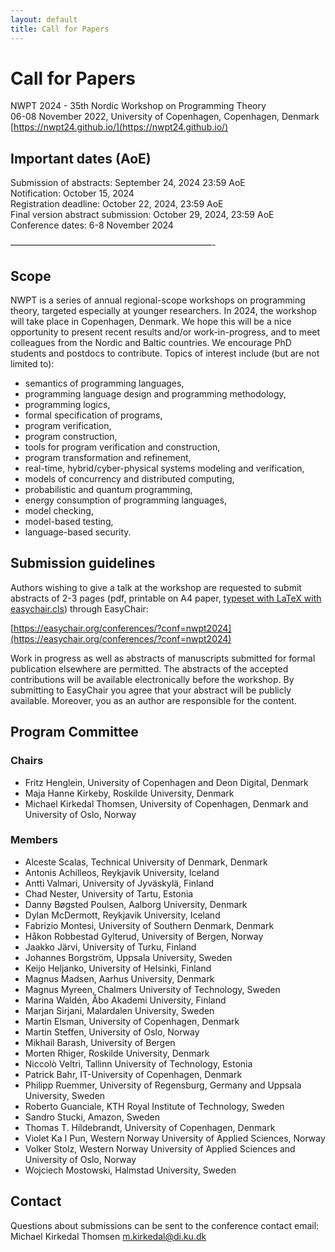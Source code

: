 ```yaml
---
layout: default
title: Call for Papers
---
```


# Call for Papers

NWPT 2024 - 35th Nordic Workshop on Programming Theory<br>
06-08 November 2022, University of Copenhagen, Copenhagen, Denmark<br>
[https://nwpt24.github.io/](https://nwpt24.github.io/)


## Important dates (AoE)

Submission of abstracts: September 24, 2024 23:59 AoE<br>
Notification: October 15, 2024<br>
Registration deadline: October 22, 2024, 23:59 AoE<br>
Final version abstract submission: October 29, 2024, 23:59 AoE<br>
Conference dates: 6-8 November 2024<br>

———————————————————————-

## Scope
NWPT is a series of annual regional-scope workshops on programming theory, targeted especially at younger researchers. In 2024, the workshop will take place in Copenhagen, Denmark. We hope this will be a nice opportunity to present recent results and/or work-in-progress, and to meet colleagues from the Nordic and Baltic countries. We encourage PhD students and postdocs to contribute. Topics of interest include (but are not limited to):

  * semantics of programming languages,
  * programming language design and programming methodology,
  * programming logics,
  * formal specification of programs,
  * program verification,
  * program construction,
  * tools for program verification and construction,
  * program transformation and refinement,
  * real-time, hybrid/cyber-physical systems modeling and verification,
  * models of concurrency and distributed computing,
  * probabilistic and quantum programming,
  * energy consumption of programming languages,
  * model checking,
  * model-based testing,
  * language-based security.

## Submission guidelines
Authors wishing to give a talk at the workshop are requested to submit abstracts of 2-3 pages (pdf, printable on A4 paper, [typeset with LaTeX with easychair.cls](https://easychair.org/publications/for_authors)) through EasyChair:

[https://easychair.org/conferences/?conf=nwpt2024](https://easychair.org/conferences/?conf=nwpt2024)

Work in progress as well as abstracts of manuscripts submitted for formal publication elsewhere are permitted. The abstracts of the accepted contributions will be available electronically before the workshop. By submitting to EasyChair you agree that your abstract will be publicly available. Moreover, you as an author are responsible for the content.

## Program Committee

### Chairs
  * Fritz Henglein, University of Copenhagen and Deon Digital, Denmark
  * Maja Hanne Kirkeby, Roskilde University, Denmark
  * Michael Kirkedal Thomsen, University of Copenhagen, Denmark and University of Oslo, Norway

### Members

  * Alceste Scalas, Technical University of Denmark, Denmark
  * Antonis Achilleos, Reykjavik University, Iceland
  * Antti Valmari, University of Jyväskylä, Finland
  * Chad Nester, University of Tartu, Estonia
  * Danny Bøgsted Poulsen, Aalborg University, Denmark
  * Dylan McDermott, Reykjavik University, Iceland
  * Fabrizio Montesi, University of Southern Denmark, Denmark
  * Håkon Robbestad Gylterud, University of Bergen, Norway
  * Jaakko Järvi, University of Turku, Finland
  * Johannes Borgström, Uppsala University, Sweden
  * Keijo Heljanko, University of Helsinki, Finland
  * Magnus Madsen, Aarhus University, Denmark
  * Magnus Myreen, Chalmers University of Technology, Sweden 
  * Marina Waldén, Åbo Akademi University, Finland
  * Marjan Sirjani, Malardalen University, Sweden
  * Martin Elsman, University of Copenhagen, Denmark
  * Martin Steffen, University of Oslo, Norway
  * Mikhail Barash, University of Bergen
  * Morten Rhiger, Roskilde University, Denmark
  * Niccolò Veltri, Tallinn University of Technology, Estonia
  * Patrick Bahr, IT-University of Copenhagen, Denmark
  * Philipp Ruemmer, University of Regensburg, Germany and Uppsala University, Sweden
  * Roberto Guanciale, KTH Royal Institute of Technology, Sweden
  * Sandro Stucki, Amazon, Sweden
  * Thomas T. Hildebrandt, University of Copenhagen, Denmark
  * Violet Ka I Pun, Western Norway University of Applied Sciences, Norway
  * Volker Stolz, Western Norway University of Applied Sciences and University of Oslo, Norway
  * Wojciech Mostowski, Halmstad University, Sweden

## Contact

Questions about submissions can be sent to the conference contact email:<br>
Michael Kirkedal Thomsen <m.kirkedal@di.ku.dk>

